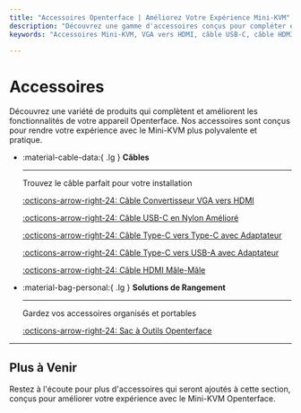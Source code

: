 ```yaml
---
title: "Accessoires Openterface | Améliorez Votre Expérience Mini-KVM"
description: "Découvrez une gamme d'accessoires conçus pour compléter et améliorer les fonctionnalités de votre Mini-KVM Openterface. Des câbles aux sacs à outils, trouvez tout ce dont vous avez besoin pour optimiser votre installation."
keywords: "Accessoires Mini-KVM, VGA vers HDMI, câble USB-C, câble HDMI, sac à outils, capuchon de broche d'extension"

---
```


# **Accessoires**

Découvrez une variété de produits qui complètent et améliorent les fonctionnalités de votre appareil Openterface. Nos accessoires sont conçus pour rendre votre expérience avec le Mini-KVM plus polyvalente et pratique.

<div class="grid cards" markdown>

-   :material-cable-data:{ .lg } __Câbles__

    ---

    Trouvez le câble parfait pour votre installation

    [:octicons-arrow-right-24: Câble Convertisseur VGA vers HDMI](/product/accessories/vga-to-hdmi-cable)

    [:octicons-arrow-right-24: Câble USB-C en Nylon Amélioré](/product/accessories/nylong-c-to-c-150)

    [:octicons-arrow-right-24: Câble Type-C vers Type-C avec Adaptateur](/product/accessories/type-c-to-c-cable-with-adapter)

    [:octicons-arrow-right-24: Câble Type-C vers USB-A avec Adaptateur](/product/accessories/black-c-to-a-30)

    [:octicons-arrow-right-24: Câble HDMI Mâle-Mâle](/product/accessories/hdmi-male-to-male-cable)

-   :material-bag-personal:{ .lg } __Solutions de Rangement__

    ---

    Gardez vos accessoires organisés et portables

    [:octicons-arrow-right-24: Sac à Outils Openterface](/product/accessories/openterface-toolkit-bag)

</div>

---

## Plus à Venir

Restez à l'écoute pour plus d'accessoires qui seront ajoutés à cette section, conçus pour améliorer votre expérience avec le Mini-KVM Openterface.